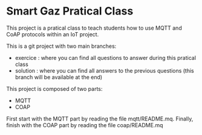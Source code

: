 # Smart Gaz Pratical Class

This project is a pratical class to teach students how to use MQTT and CoAP protocols within an IoT project.

This is a git project with two main branches:
- exercice : where you can find all questions to answer during this pratical class
- solution : where you can find all answers to the previous questions (this branch will be available at the end)

This project is composed of two parts:
- MQTT
- COAP

First start with the MQTT part by reading the file mqtt/README.mq. Finally, finish with the COAP part by reading the file coap/README.mq
